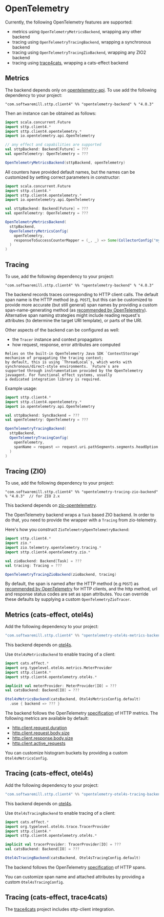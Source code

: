 # OpenTelemetry

Currently, the following OpenTelemetry features are supported:

- metrics using `OpenTelemetryMetricsBackend`, wrapping any other backend
- tracing using `OpenTelemetryTracingBackend`, wrapping a synchronous backend
- tracing using `OpenTelemetryTracingZioBackend`, wrapping any ZIO2 backend
- tracing using [trace4cats](https://github.com/trace4cats/trace4cats), wrapping a cats-effect backend

## Metrics

The backend depends only on [opentelemetry-api](https://github.com/open-telemetry/opentelemetry-java). To use add the
following dependency to your project:

```
"com.softwaremill.sttp.client4" %% "opentelemetry-backend" % "4.0.3"
```

Then an instance can be obtained as follows:

```scala
import scala.concurrent.Future
import sttp.client4.*
import sttp.client4.opentelemetry.*
import io.opentelemetry.api.OpenTelemetry

// any effect and capabilities are supported
val sttpBackend: Backend[Future] = ???
val openTelemetry: OpenTelemetry = ???

OpenTelemetryMetricsBackend(sttpBackend, openTelemetry)
```

All counters have provided default names, but the names can be customized by setting correct parameters in constructor:

```scala
import scala.concurrent.Future
import sttp.client4.*
import sttp.client4.opentelemetry.*
import io.opentelemetry.api.OpenTelemetry

val sttpBackend: Backend[Future] = ???
val openTelemetry: OpenTelemetry = ???

OpenTelemetryMetricsBackend(
  sttpBackend,
  OpenTelemetryMetricsConfig(
    openTelemetry,
    responseToSuccessCounterMapper = (_, _) => Some(CollectorConfig("my_custom_counter_name"))
  )
)
```

## Tracing 

To use, add the following dependency to your project:

```
"com.softwaremill.sttp.client4" %% "opentelemetry-backend" % "4.0.3"
```

The backend records traces corresponding to HTTP client calls. The default span name is the HTTP method (e.g. `POST`),
but this can be customized to provide more accurate (but still general) span names by providing a custom 
span-name-generating method (as [recommended by OpenTelemetry](https://opentelemetry.io/docs/specs/semconv/http/http-spans/#name)).
Alternative span naming strategies might include reading request's attributes (to determine the target URI template), 
or parts of the URI.

Other aspects of the backend can be configured as well:

* the `Tracer` instance and context propagators
* how request, response, error attributes are computed

```{note}
Relies on the built-in OpenTelemetry Java SDK `ContextStorage` mechanism of propagating the tracing context;
by default, this is using `ThreadLocal`s, which works with synchronous/direct-style environments. `Future`s are 
supported through instrumentation provided by the OpenTelemetry javaagent. For functional effect systems, usually 
a dedicated integration library is required.
```

Example usage:

```scala
import sttp.client4.*
import sttp.client4.opentelemetry.*
import io.opentelemetry.api.OpenTelemetry

val sttpBackend: SyncBackend = ???
val openTelemetry: OpenTelemetry = ???

OpenTelemetryTracingBackend(
  sttpBackend,
  OpenTelemetryTracingConfig(
    openTelemetry,
    spanName = request => request.uri.pathSegments.segments.headOption.map(_.v).getOrElse("root")
  )
)
```

## Tracing (ZIO)

To use, add the following dependency to your project:

```
"com.softwaremill.sttp.client4" %% "opentelemetry-tracing-zio-backend" % "4.0.3"  // for ZIO 2.x
```

This backend depends on [zio-opentelemetry](https://github.com/zio/zio-telemetry).

The OpenTelemetry backend wraps a `Task` based ZIO backend.
In order to do that, you need to provide the wrapper with a `Tracing` from zio-telemetry.

Here's how you construct `ZioTelemetryOpenTelemetryBackend`:

```scala
import sttp.client4.*
import zio.*
import zio.telemetry.opentelemetry.tracing.*
import sttp.client4.opentelemetry.zio.*

val zioBackend: Backend[Task] = ???
val tracing: Tracing = ???

OpenTelemetryTracingZioBackend(zioBackend, tracing)
```

By default, the span is named after the HTTP method (e.g `POST`) as [recommended by OpenTelemetry](https://opentelemetry.io/docs/specs/semconv/http/http-metrics/#http-client) for HTTP clients, and the http method, url and response status codes are set as span attributes.
You can override these defaults by supplying a custom `OpenTelemetryZioTracer`.

## Metrics (cats-effect, otel4s)

Add the following dependency to your project:
```scala
"com.softwaremill.sttp.client4" %% "opentelemetry-otel4s-metrics-backend" % "4.0.3"
```

This backend depends on [otel4s](https://github.com/typelevel/otel4s).

Use `Otel4sMetricsBackend` to enable tracing of a client:
```scala
import cats.effect.*
import org.typelevel.otel4s.metrics.MeterProvider
import sttp.client4.*
import sttp.client4.opentelemetry.otel4s.*

implicit val meterProvider: MeterProvider[IO] = ??? 
val catsBackend: Backend[IO] = ???

Otel4sMetricsBackend(catsBackend, Otel4sMetricsConfig.default)
  .use { backend => ??? }
```

The backend follows the OpenTelemetry [specification](https://opentelemetry.io/docs/specs/semconv/http/http-metrics/)
of HTTP metrics.
The following metrics are available by default:
- [http.client.request.duration](https://opentelemetry.io/docs/specs/semconv/http/http-metrics/#metric-httpclientrequestduration) 
- [http.client.request.body.size](https://opentelemetry.io/docs/specs/semconv/http/http-metrics/#metric-httpclientrequestbodysize) 
- [http.client.response.body.size](https://opentelemetry.io/docs/specs/semconv/http/http-metrics/#metric-httpclientresponsebodysize)
- [http.client.active_requests](https://opentelemetry.io/docs/specs/semconv/http/http-metrics/#metric-httpclientactive_requests)

You can customize histogram buckets by providing a custom `Otel4sMetricsConfig`.

## Tracing (cats-effect, otel4s)

Add the following dependency to your project:
```scala
"com.softwaremill.sttp.client4" %% "opentelemetry-otel4s-tracing-backend" % "4.0.3"
```

This backend depends on [otel4s](https://github.com/typelevel/otel4s).

Use `Otel4sTracingBackend` to enable tracing of a client:
```scala
import cats.effect.*
import org.typelevel.otel4s.trace.TracerProvider
import sttp.client4.*
import sttp.client4.opentelemetry.otel4s.*

implicit val tracerProvider: TracerProvider[IO] = ???
val catsBackend: Backend[IO] = ???

Otel4sTracingBackend(catsBackend, Otel4sTracingConfig.default)
```

The backend follows the OpenTelemetry [specification](https://opentelemetry.io/docs/specs/semconv/http/http-spans/) 
of HTTP spans.

You can customize span name and attached attributes by providing a custom `Otel4sTracingConfig`.

## Tracing (cats-effect, trace4cats)

The [trace4cats](https://github.com/trace4cats/trace4cats) project includes sttp-client integration.
